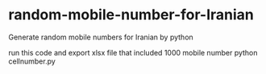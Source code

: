 # random-mobile-number-for-Iranian
Generate random mobile numbers for Iranian by python

run this code and export xlsx file that included 1000 mobile number
python cellnumber.py
